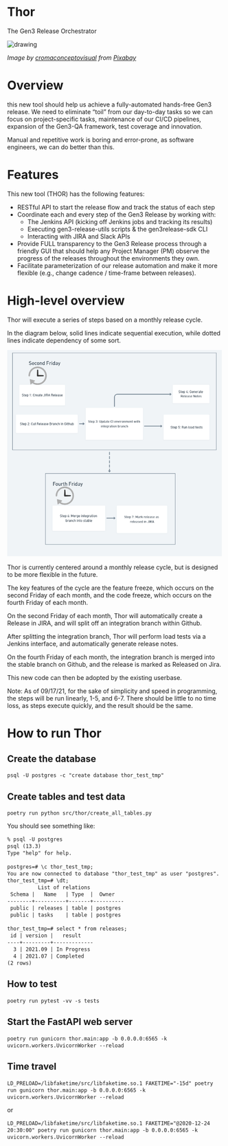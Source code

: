# Thor
The Gen3 Release Orchestrator

<img src="/images/logo.png" alt="drawing" width="250"/>

_Image by [cromaconceptovisual](https://pixabay.com/users/cromaconceptovisual-4595909) from [Pixabay](https://pixabay.com/?utm_source=link-attribution&amp;utm_medium=referral&amp;utm_campaign=image&amp;utm_content=4898879)_

# Overview

this new tool should help us achieve a fully-automated hands-free Gen3 release. We need to eliminate “toil” from our day-to-day tasks so we can focus on project-specific tasks, maintenance of our CI/CD pipelines, expansion of the Gen3-QA framework, test coverage and innovation.

Manual and repetitive work is boring and error-prone, as software engineers, we can do better than this.


# Features

This new tool (THOR) has the following features:
* RESTful API to start the release flow and track the status of each step
* Coordinate each and every step of the Gen3 Release by working with:
  * The Jenkins API (kicking off Jenkins jobs and tracking its results)
  * Executing gen3-release-utils scripts & the gen3release-sdk CLI
  * Interacting with JIRA and Slack APIs
* Provide FULL transparency to the Gen3 Release process through a friendly GUI that should help any Project Manager (PM) observe the progress of the releases throughout the environments they own.
* Facilitate parameterization of our release automation and make it more flexible (e.g., change cadence / time-frame between releases).

# High-level overview

Thor will execute a series of steps based on a monthly release cycle. 

In the diagram below, solid lines indicate sequential execution, while dotted lines indicate dependency of some sort.


<img src="/images/thor_step_flowchart.PNG" alt="drawing" width="500"/>


Thor is currently centered around a monthly release cycle, but is designed to be more flexible in the future. 

The key features of the cycle are the feature freeze, which occurs on the second Friday of each month, and the code freeze, which occurs on the fourth Friday of each month. 

On the second Friday of each month, Thor will automatically create a Release in JIRA, and will split off an integration branch within Github. 

After splitting the integration branch, Thor will perform load tests via a Jenkins interface, and automatically generate release notes. 

On the fourth Friday of each month, the integration branch is merged into the stable branch on Github, and the release is marked as Released on Jira. 

This new code can then be adopted by the existing userbase. 


Note: As of 09/17/21, for the sake of simplicity and speed in programming, the steps will be run linearly, 1-5, and 6-7. There should be little to no time loss, as steps execute quickly, and the result should be the same. 


# How to run Thor

## Create the database

```
psql -U postgres -c "create database thor_test_tmp"
```

## Create tables and test data

```
poetry run python src/thor/create_all_tables.py
```

You should see something like:

```
% psql -U postgres
psql (13.3)
Type "help" for help.

postgres=# \c thor_test_tmp;
You are now connected to database "thor_test_tmp" as user "postgres".
thor_test_tmp=# \dt;
          List of relations
 Schema |   Name   | Type  |  Owner
--------+----------+-------+----------
 public | releases | table | postgres
 public | tasks    | table | postgres

thor_test_tmp=# select * from releases;
 id | version |   result
----+---------+-------------
  3 | 2021.09 | In Progress
  4 | 2021.07 | Completed
(2 rows)
```

## How to test

```
poetry run pytest -vv -s tests
```

## Start the FastAPI web server

```
poetry run gunicorn thor.main:app -b 0.0.0.0:6565 -k uvicorn.workers.UvicornWorker --reload
```

## Time travel

```
LD_PRELOAD=/libfaketime/src/libfaketime.so.1 FAKETIME="-15d" poetry run gunicorn thor.main:app -b 0.0.0.0:6565 -k uvicorn.workers.UvicornWorker --reload
```
or
```
LD_PRELOAD=/libfaketime/src/libfaketime.so.1 FAKETIME="@2020-12-24 20:30:00" poetry run gunicorn thor.main:app -b 0.0.0.0:6565 -k uvicorn.workers.UvicornWorker --reload
```
